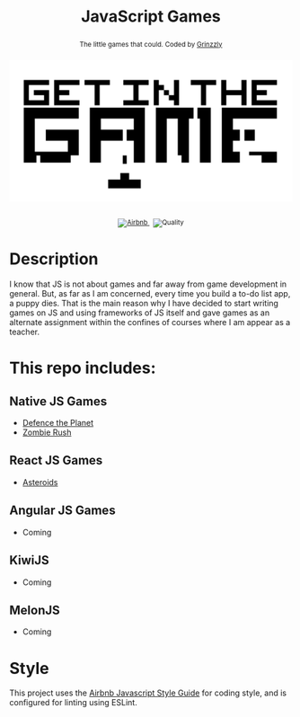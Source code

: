 <h1 align="center">JavaScript Games</h1>

<div align="center">
  <sub>The little games that could. Coded by
  <a href="https://github.com/Grinzzly">Grinzzly</a>
  </a>
  <br>
  <br>
  <img src="./src/GetInTheGameLogo.png" alt="JsGames">
  <br>
  <br>
  <a href="https://github.com/airbnb/javascript">
        <img src="https://img.shields.io/badge/Code%20Style-Airbnb-red.svg"
             alt="Airbnb">
  </a>
  &nbsp;
  <img style="width: 500px" src="https://img.shields.io/badge/60%25%20of%20the%20time-works%20every%20time-blue.svg" alt="Quality">
</div>

# Description

I know that JS is not about games and far away from game development in general. But,
as far as I am concerned, every time you build a to-do list app, a puppy dies. That is
the main reason why I have decided to start writing games on JS and using frameworks of JS itself
and gave games as an alternate assignment within the confines of courses where I
am appear as a teacher.

# This repo includes:

## Native JS Games

* [Defence the Planet](./Defence%20the%20Planet)
* [Zombie Rush](./Zombie%20Rush)

## React JS Games

* [Asteroids](./Asteroids)

## Angular JS Games

* Coming 

## KiwiJS

* Coming 

## MelonJS

* Coming 

# Style

This project uses the [Airbnb Javascript Style Guide](https://github.com/airbnb/javascript)
for coding style, and is configured for linting using ESLint. 
